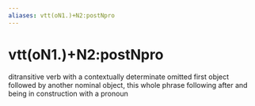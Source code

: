 ```yaml
---
aliases: vtt(oN1.)+N2:postNpro
---
```

# vtt(oN1.)+N2:postNpro

ditransitive verb with a contextually determinate omitted first object followed by another nominal object, this whole phrase following after and being in construction with a pronoun
> 